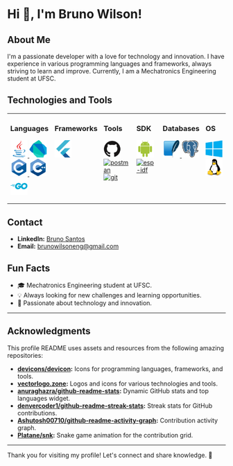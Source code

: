 # Hi 👋, I'm Bruno Wilson!

## About Me

I'm a passionate developer with a love for technology and innovation. I have experience in various programming languages and frameworks, always striving to learn and improve. Currently, I am a Mechatronics Engineering student at UFSC.

## Technologies and Tools

<table align="start" style="width: 100%; table-layout: fixed; border-collapse: collapse;">
  <tr>
    <td align="center" valign="top" style="width: 16.66%; border: 1px;">
      <h3 align="left">Languages</h3>
      <p align="left">
        <a href="https://www.java.com" target="_blank" rel="noreferrer">
          <img src="https://raw.githubusercontent.com/devicons/devicon/master/icons/java/java-original.svg" alt="java" width="40" height="40"/>
        </a>
        <a href="https://dart.dev" target="_blank" rel="noreferrer">
          <img src="https://raw.githubusercontent.com/devicons/devicon/master/icons/dart/dart-original.svg" alt="dart" width="40" height="40"/>
        </a>
        <a href="https://en.wikipedia.org/wiki/C_(programming_language)" target="_blank" rel="noreferrer">
          <img src="https://raw.githubusercontent.com/devicons/devicon/master/icons/c/c-original.svg" alt="c" width="40" height="40"/>
        </a>
        <a href="https://isocpp.org" target="_blank" rel="noreferrer">
          <img src="https://raw.githubusercontent.com/devicons/devicon/master/icons/cplusplus/cplusplus-original.svg" alt="cplusplus" width="40" height="40"/>
        </a>
        <a href="https://www.go.org" target="_blank" rel="noreferrer">
    <img src="https://raw.githubusercontent.com/devicons/devicon/master/icons/go/go-original-wordmark.svg" alt="GO" width="40" height="40"/>
</a>
      </p>
    </td>
    <td align="center" valign="top" style="width: 16.66%; border: 1px ;">
      <h3 align="left">Frameworks</h3>
      <p align="left">
        <a href="https://flutter.dev" target="_blank" rel="noreferrer">
          <img src="https://raw.githubusercontent.com/devicons/devicon/master/icons/flutter/flutter-original.svg" alt="flutter" width="40" height="40"/>
        </a>
      </p>
    </td>
    <td align="center" valign="top" style="width: 16.66%; border: 1px ;">
      <h3 align="left">Tools</h3>
      <p align="left">
        <a href="https://github.com" target="_blank" rel="noreferrer">
          <img src="https://raw.githubusercontent.com/devicons/devicon/master/icons/github/github-original.svg" alt="github" width="40" height="40"/>
        </a>
        <a href="https://www.postman.com" target="_blank" rel="noreferrer">
          <img src="https://www.vectorlogo.zone/logos/getpostman/getpostman-icon.svg" alt="postman" width="40" height="40"/>
        </a>
        <a href="https://git-scm.com" target="_blank" rel="noreferrer">
          <img src="https://www.vectorlogo.zone/logos/git-scm/git-scm-icon.svg" alt="git" width="40" height="40"/>
        </a>
      </p>
    </td>
    <td align="center" valign="top" style="width: 16.66%; border: 1px ;">
      <h3 align="left">SDK</h3>
      <p align="left">
        <a href="https://developer.android.com/studio" target="_blank" rel="noreferrer">
          <img src="https://raw.githubusercontent.com/devicons/devicon/master/icons/android/android-original.svg" alt="android" width="40" height="40"/>
        </a>
        <a href="https://www.espressif.com/en/products/sdks/esp-idf" target="_blank" rel="noreferrer">
          <img src="https://avatars.githubusercontent.com/u/145516710?v=4" alt="esp-idf" width="40" height="40"/>
        </a>
      </p>
    </td>
    <td align="center" valign="top" style="width: 16.66%; border: 1px ;">
      <h3 align="left">Databases</h3>
      <p align="left">
        <a href="https://www.sqlite.org" target="_blank" rel="noreferrer">
          <img src="https://raw.githubusercontent.com/devicons/devicon/master/icons/sqlite/sqlite-original.svg" alt="sqlite" width="40" height="40"/>
        </a>
        <a href="https://www.postgresql.org" target="_blank" rel="noreferrer">
          <img src="https://raw.githubusercontent.com/devicons/devicon/master/icons/postgresql/postgresql-original.svg" alt="postgresql" width="40" height="40"/>
        </a>
      </p>
    </td>
    <td align="center" valign="top" style="width: 16.66%; border: 1px ;">
      <h3 align="left">OS</h3>
      <p align="left">
        <a href="https://www.microsoft.com/windows" target="_blank" rel="noreferrer">
          <img src="https://raw.githubusercontent.com/devicons/devicon/master/icons/windows8/windows8-original.svg" alt="windows" width="40" height="40"/>
        </a>
        <a href="https://www.linux.org" target="_blank" rel="noreferrer">
          <img src="https://raw.githubusercontent.com/devicons/devicon/master/icons/linux/linux-original.svg" alt="linux" width="40" height="40"/>
        </a>
      </p>
    </td>
  </tr>
</table>

## Contact

- **LinkedIn:** [Bruno Santos](https://www.linkedin.com/in/brunowsantos/)
- **Email:** brunowilsoneng@gmail.com

## Fun Facts

- 🎓 Mechatronics Engineering student at UFSC.
- 💡 Always looking for new challenges and learning opportunities.
- 🚀 Passionate about technology and innovation.

---

## Acknowledgments

This profile README uses assets and resources from the following amazing repositories:

- **[devicons/devicon](https://github.com/devicons/devicon):** Icons for programming languages, frameworks, and tools.
- **[vectorlogo.zone](https://www.vectorlogo.zone/):** Logos and icons for various technologies and tools.
- **[anuraghazra/github-readme-stats](https://github.com/anuraghazra/github-readme-stats):** Dynamic GitHub stats and top languages widget.
- **[denvercoder1/github-readme-streak-stats](https://github.com/denvercoder1/github-readme-streak-stats):** Streak stats for GitHub contributions.
- **[Ashutosh00710/github-readme-activity-graph](https://github.com/Ashutosh00710/github-readme-activity-graph):** Contribution activity graph.
- **[Platane/snk](https://github.com/Platane/snk):** Snake game animation for the contribution grid.

---

Thank you for visiting my profile! Let's connect and share knowledge. 🚀

